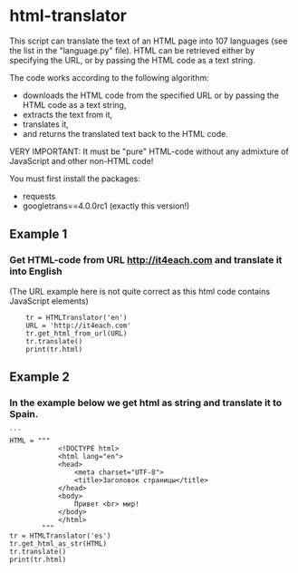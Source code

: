 # html-translator

This script can translate the text of an HTML page into 107 languages (see the list in the "language.py" file).
HTML can be retrieved either by specifying the URL, or by passing the HTML code as a text string.

The code works according to the following algorithm:
* downloads the HTML code from the specified URL or by passing the HTML code as a text string, 
* extracts the text from it, 
* translates it, 
* and returns the translated text back to the HTML code.

VERY IMPORTANT: 
It must be "pure" HTML-code without any admixture of JavaScript and other non-HTML code! 

You must first install the packages:
* requests
* googletrans==4.0.0rc1 (exactly this version!)

## Example 1
### Get HTML-code from URL http://it4each.com and translate it into English
(The URL example here is not quite correct as this html code contains JavaScript elements)
```
    tr = HTMLTranslator('en')
    URL = 'http://it4each.com'
    tr.get_html_from_url(URL)
    tr.translate()
    print(tr.html)
```

## Example 2
### In the example below we get html as string and translate it to Spain.
    ```
    HTML = """
                <!DOCTYPE html>
                <html lang="en">
                <head>
                    <meta charset="UTF-8">
                    <title>Заголовок страницы</title>
                </head>
                <body>
                    Привет <br> мир!
                </body>
                </html>
            """
    tr = HTMLTranslator('es')
    tr.get_html_as_str(HTML)
    tr.translate()
    print(tr.html)
```